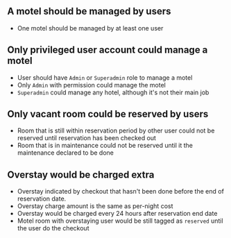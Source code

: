 ## A motel should be managed by users
- One motel should be managed by at least one user

## Only privileged user account could manage a motel
- User should have `Admin` or `Superadmin` role to manage a motel
- Only `Admin` with permission could manage the motel
- `Superadmin` could manage any hotel, although it's not their main job

## Only vacant room could be reserved by users
- Room that is still within reservation period by other user could not be reserved until reservation has been checked out
- Room that is in maintenance could not be reserved until it the maintenance declared to be done

## Overstay would be charged extra
- Overstay indicated by checkout that hasn't been done before the end of reservation date. 
- Overstay charge amount is the same as per-night cost
- Overstay would be charged every 24 hours after reservation end date
- Motel room with overstaying user would be still tagged as `reserved` until the user do the checkout

